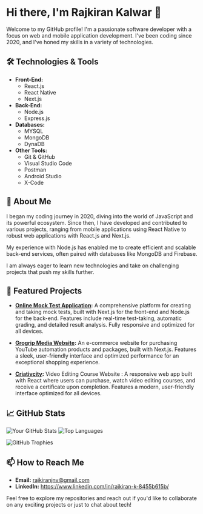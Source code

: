 # Hi there, I'm Rajkiran Kalwar 👋

Welcome to my GitHub profile! I'm a passionate software developer with a focus on web and mobile application development. I've been coding since 2020, and I've honed my skills in a variety of technologies. 

## 🛠️ Technologies & Tools

- **Front-End:** 
  - React.js
  - React Native
  - Next.js
- **Back-End:**
  - Node.js
  - Express.js
- **Databases:**
  - MYSQL
  - MongoDB
  - DynaDB
- **Other Tools:**
  - Git & GitHub
  - Visual Studio Code
  - Postman
  - Android Studio
  - X-Code

## 🚀 About Me

I began my coding journey in 2020, diving into the world of JavaScript and its powerful ecosystem. Since then, I have developed and contributed to various projects, ranging from mobile applications using React Native to robust web applications with React.js and Next.js.

My experience with Node.js has enabled me to create efficient and scalable back-end services, often paired with databases like MongoDB and Firebase.

I am always eager to learn new technologies and take on challenging projects that push my skills further.

## 🌟 Featured Projects

- **[Online Mock Test Application](https://github.com/raj-bhai/mock-test):** A comprehensive platform for creating and taking mock tests, built with Next.js for the front-end and Node.js for the back-end. Features include real-time test-taking, automatic grading, and detailed result analysis. Fully responsive and optimized for all devices.
  
- **[Grogrip Media Website](https://github.com/raj-bhai/grogrip):** An e-commerce website for purchasing YouTube automation products and packages, built with Next.js. Features a sleek, user-friendly interface and optimized performance for an exceptional shopping experience.
  
- **[Criativcity](https://github.com/raj-bhai/criativicity):** Video Editing Course Website : A responsive web app built with React where users can purchase, watch video editing courses, and receive a certificate upon completion. Features a modern, user-friendly interface optimized for all devices.

## 📈 GitHub Stats

![Your GitHub Stats](https://github-readme-stats.vercel.app/api?username=raj-bhai&show_icons=true&theme=radical)
![Top Languages](https://github-readme-stats.vercel.app/api/top-langs/?username=raj-bhai&layout=compact&theme=radical)

![GitHub Trophies](https://github-profile-trophy.vercel.app/?username=raj-bhai&theme=radical)



## 📫 How to Reach Me

- **Email:** rajkiranjnv@gmail.com
- **LinkedIn:** https://www.linkedin.com/in/rajkiran-k-8455b615b/

Feel free to explore my repositories and reach out if you'd like to collaborate on any exciting projects or just to chat about tech!
